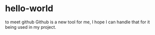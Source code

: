 # hello-world
to meet github
Github is a new tool for me, I hope I can handle that for it being used in my project. 
